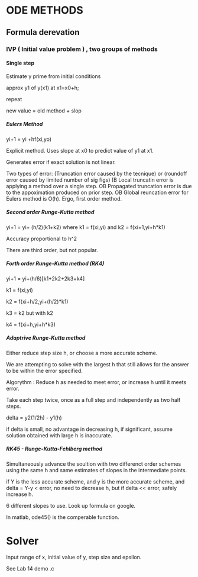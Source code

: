 # ODE METHODS

## Formula derevation

### IVP ( Initial value problem ) , two groups of methods

#### Single step

Estimate y prime from initial conditions

approx y1 of y(x1) at x1=x0+h;

repeat 

new value = old method + slop

##### Eulers Method

yi+1 = yi +hf(xi,yo)

Explicit method. Uses slope at x0 to predict value of y1 at x1.

Generates error if exact solution is not linear. 

Two types of error: (Truncation error caused by the tecnique) or (roundoff error caused by limited number of sig figs)
[B
Local truncatin error is applying a method over a single step.
OB
Propagated truncation error is due to the appoximation produced on prior step.
OB
Global reuncation error for Eulers method is O(h). Ergo, first order method. 

##### Second order Runge-Kutta method

yi+1 = yi+ (h/2)(k1+k2) where k1 = f(xi,yi) and k2 = f(xi+1,yi+h*k1)

Accuracy proportional to h^2

There are third order, but not popular. 

##### Forth order Runge-Kutta method (RK4)

yi+1 = yi+(h/6)[k1+2k2+2k3+k4]

k1 = f(xi,yi)

k2 = f(xi+h/2,yi+(h/2)*k1)

k3 = k2 but with k2

k4 = f(xi+h,yi+h*k3)

##### Adaptrive Runge-Kutta method

Either reduce step size h, or choose a more accurate scheme. 

We are attempting to solve with the largest h that still allows for the answer to be within the error specified. 

Algorythm : Reduce h as needed to meet error, or increase h until it meets error. 

Take each step twice, once as a full step and independently as two half steps. 

delta = y2(1/2h) - y1(h)

if delta is small, no advantage in decreasing h, if significant, assume solution obtained with large h is inaccurate. 

##### RK45 - Runge-Kutta-Fehlberg method

Simultaneously advance the soultion with two differenct order schemes using the same h and same estimates of slopes in the intermediate points.

if Y is the less accurate scheme, and y is the more accurate scheme, and delta = Y-y < error, no need to decrease h, but if delta << error, safely increase h. 

6 different slopes to use. Look up formula on google. 

In matlab, ode45() is the comperable function. 

# Solver

Input range of x, initial value of y, step size and epsilon.

See Lab 14 demo .c
